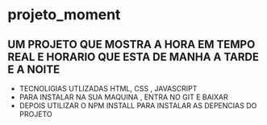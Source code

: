 # projeto_moment  
##  UM  PROJETO  QUE  MOSTRA  A  HORA EM TEMPO REAL  E  HORARIO QUE  ESTA  DE MANHA  A TARDE E   A NOITE 
-  TECNOLIGIAS  UTLIZADAS  HTML, CSS , JAVASCRIPT 
-  PARA INSTALAR NA SUA MAQUINA  , ENTRA NO GIT  E BAIXAR  
- DEPOIS UTILIZAR O  NPM  INSTALL PARA  INSTALAR AS DEPENCIAS DO PROJETO  
